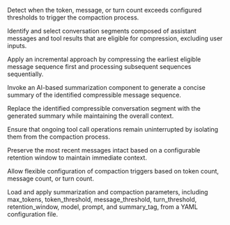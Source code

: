 Detect when the token, message, or turn count exceeds configured thresholds to trigger the compaction process.

Identify and select conversation segments composed of assistant messages and tool results that are eligible for compression, excluding user inputs.

Apply an incremental approach by compressing the earliest eligible message sequence first and processing subsequent sequences sequentially.

Invoke an AI-based summarization component to generate a concise summary of the identified compressible message sequence.

Replace the identified compressible conversation segment with the generated summary while maintaining the overall context.

Ensure that ongoing tool call operations remain uninterrupted by isolating them from the compaction process.

Preserve the most recent messages intact based on a configurable retention window to maintain immediate context.

Allow flexible configuration of compaction triggers based on token count, message count, or turn count.

Load and apply summarization and compaction parameters, including max_tokens, token_threshold, message_threshold, turn_threshold, retention_window, model, prompt, and summary_tag, from a YAML configuration file.